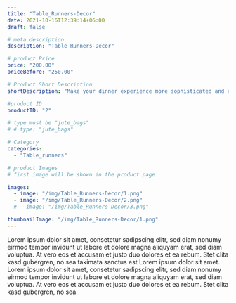 ```yaml
---
title: "Table_Runners-Decor"
date: 2021-10-16T12:39:14+06:00
draft: false

# meta description
description: "Table_Runners-Decor"

# product Price
price: "200.00"
priceBefore: "250.00"

# Product Short Description
shortDescription: "Make your dinner experience more sophisticated and eco-conscious. Having company over? Our artistry table runners could be the easiest solution to upgrade your dining aesthetics."

#product ID
productID: "2"

# type must be "jute_bags"
# # type: "jute_bags"

# Category
categories:
  - "Table_runners"

# product Images
# first image will be shown in the product page

images:
  - image: "/img/Table_Runners-Decor/1.png"
  - image: "/img/Table_Runners-Decor/2.png"
  # - image: "/img/Table_Runners-Decor/3.png"

thumbnailImage: "/img/Table_Runners-Decor/1.png"
---
```


Lorem ipsum dolor sit amet, consetetur sadipscing elitr, sed diam nonumy eirmod tempor invidunt ut labore et dolore magna aliquyam erat, sed diam voluptua. At vero eos et accusam et justo duo dolores et ea rebum. Stet clita kasd gubergren, no sea takimata sanctus est Lorem ipsum dolor sit amet. Lorem ipsum dolor sit amet, consetetur sadipscing elitr, sed diam nonumy eirmod tempor invidunt ut labore et dolore magna aliquyam erat, sed diam voluptua. At vero eos et accusam et justo duo dolores et ea rebum. Stet clita kasd gubergren, no sea
